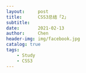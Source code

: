 ```yaml
---
layout:     post
title:      CSS3总结「2」
subtitle:   
date:       2021-02-13
author:     Chen
header-img: img/facebook.jpg
catalog: true
tags:
    - Study
    - CSS3
---
```


### 
